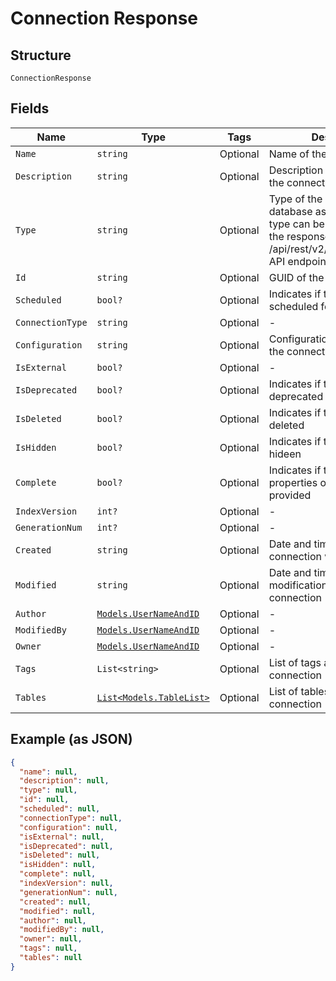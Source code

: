 
# Connection Response

## Structure

`ConnectionResponse`

## Fields

| Name | Type | Tags | Description |
|  --- | --- | --- | --- |
| `Name` | `string` | Optional | Name of the connection |
| `Description` | `string` | Optional | Description associated with the connection |
| `Type` | `string` | Optional | Type of the connection. The database associated with this type can be obtained from the response returned by the /api/rest/v2/connection/types API endpoint. |
| `Id` | `string` | Optional | GUID of the connection |
| `Scheduled` | `bool?` | Optional | Indicates if the data sync is scheduled for this connection |
| `ConnectionType` | `string` | Optional | - |
| `Configuration` | `string` | Optional | Configuration properties of the connection |
| `IsExternal` | `bool?` | Optional | - |
| `IsDeprecated` | `bool?` | Optional | Indicates if the connection is deprecated |
| `IsDeleted` | `bool?` | Optional | Indicates if the connection is deleted |
| `IsHidden` | `bool?` | Optional | Indicates if the connection is hideen |
| `Complete` | `bool?` | Optional | Indicates if the all the properties of connection is provided |
| `IndexVersion` | `int?` | Optional | - |
| `GenerationNum` | `int?` | Optional | - |
| `Created` | `string` | Optional | Date and time when the connection was created |
| `Modified` | `string` | Optional | Date and time of last modification of the connection |
| `Author` | [`Models.UserNameAndID`](/doc/models/user-name-and-id.md) | Optional | - |
| `ModifiedBy` | [`Models.UserNameAndID`](/doc/models/user-name-and-id.md) | Optional | - |
| `Owner` | [`Models.UserNameAndID`](/doc/models/user-name-and-id.md) | Optional | - |
| `Tags` | `List<string>` | Optional | List of tags assigned to the connection |
| `Tables` | [`List<Models.TableList>`](/doc/models/table-list.md) | Optional | List of tables linked to this connection |

## Example (as JSON)

```json
{
  "name": null,
  "description": null,
  "type": null,
  "id": null,
  "scheduled": null,
  "connectionType": null,
  "configuration": null,
  "isExternal": null,
  "isDeprecated": null,
  "isDeleted": null,
  "isHidden": null,
  "complete": null,
  "indexVersion": null,
  "generationNum": null,
  "created": null,
  "modified": null,
  "author": null,
  "modifiedBy": null,
  "owner": null,
  "tags": null,
  "tables": null
}
```

